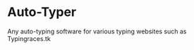 Auto-Typer
==========

Any auto-typing software for various typing websites such as Typingraces.tk
<html>
<head>
<title>Making an autotyper</title>
<script>
var charset=0;
var text="This is a tutorial!";

function type()
{
	   var a=document.getElementByld('auto');
	   if(a.innerHTML !=text)
	   {
		      a.innerHTML=text.substring(0,charset);
		      charset++;
		      var b=setTimeout("type();",30);
	    }
	    else
	    {
		      clearTimeout(b)'
		      charset=0;
	     }
}
</script>

</head>

<body onload="type();">

<p id="auto"></p>

</body>

</html>


